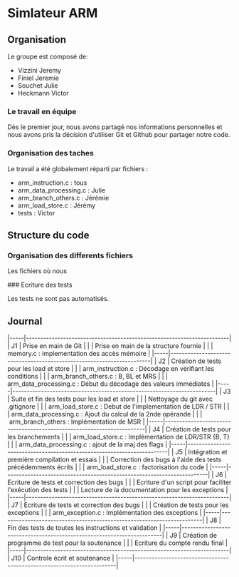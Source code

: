 # Simlateur ARM

## Organisation

Le groupe est composé de:
- Vizzini Jeremy
- Finiel Jeremie
- Souchet Julie
- Heckmann Victor

### Le travail en équipe

Dès le premier jour, nous avons partagé nos informations personnelles et nous avons pris la décision d'utiliser Git et Github pour partager notre code.

### Organisation des taches

Le travail a été globalement réparti par fichiers :
- arm_instruction.c : tous
- arm_data_processing.c : Julie 
- arm_branch_others.c : Jérémie
- arm_load_store.c : Jérémy
- tests : Victor

## Structure du code

### Organisation des differents fichiers

Les fichiers où nous

### Ecriture des tests

Les tests ne sont pas automatisés.

## Journal

|-----|-----------------------------------------------------------------------|
| J1  | Prise en main de Git                                                  |
|     | Prise en main de la structure fournie                                 |
|     | memory.c : implementation des accès mémoire                           |
|-----|-----------------------------------------------------------------------|
| J2  | Création de tests pour les load et store                              |
|     | arm_instruction.c     : Décodage en vérifiant les conditions          |
|     | arm_branch_others.c   : B, BL et MRS                                  |
|     | arm_data_processing.c : Début du décodage des valeurs immédiates      |
|-----|-----------------------------------------------------------------------|
| J3  | Suite et fin des tests pour les load et store                         |
|     | Nettoyage du git avec .gitignore                                      |
|     | arm_load_store.c      : Debut de l'implementation de LDR / STR        |
|     | arm_data_processing.c : Ajout du calcul de la 2nde opérande           |
|     | arm_branch_others     : Implémentation de MSR                         |
|-----|-----------------------------------------------------------------------|
| J4  | Création de tests pour les branchements                               |
|     | arm_load_store.c      : Implémentation de LDR/STR {B, T}              |
|     | arm_data_processing.c : ajout de la maj des flags                     |
|-----|-----------------------------------------------------------------------|
| J5  | Intégration et première compilation et essais                         |
|     | Correction des bugs à l'aide des tests précédemments écrits           |
|     | arm_load_store.c      : factorisation du code                         |
|-----|-----------------------------------------------------------------------|
| J6  | Ecriture de tests et correction des bugs                              |
|     | Ecriture d'un script pour faciliter l'exécution des tests             |
|     | Lecture de la documentation pour les exceptions                       |
|-----|-----------------------------------------------------------------------|
| J7  | Ecriture de tests et correction des bugs                              |
|     | Création de tests pour les exceptions                                 |
|     | arm_exception.c : Implémentation des exceptions                       |
|-----|-----------------------------------------------------------------------|
| J8  | Fin des tests de toutes les instructions et validation                |
|-----|-----------------------------------------------------------------------|
| J9  | Création de programme de test pour la soutenance                      |
|     | Ecriture du compte rendu final                                        |
|-----|-----------------------------------------------------------------------|
| J10 | Controle écrit et soutenance                                          |
|-----|-----------------------------------------------------------------------|

